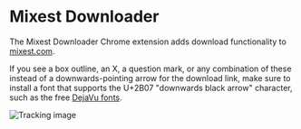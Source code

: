 ﻿Mixest Downloader
=================

The Mixest Downloader Chrome extension adds download functionality to [mixest.com][1].

If you see a box outline, an X, a question mark, or any combination of these instead of a downwards-pointing arrow for the download link, make sure to install a font that supports the U+2B07 "downwards black arrow" character, such as the free [DejaVu fonts][2].

![Tracking image](//in.getclicky.com/212712ns.gif)

 [1]: http://www.mixest.com/
 [2]: http://dejavu-fonts.org/wiki/Download
